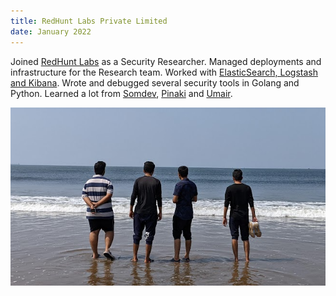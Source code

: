 ```yaml
---
title: RedHunt Labs Private Limited
date: January 2022
---
```


Joined [RedHunt Labs](https://redhuntlabs.com/) as a Security Researcher. Managed deployments and infrastructure for the Research team. Worked with [ElasticSearch, Logstash and Kibana](https://www.elastic.co/what-is/elk-stack). Wrote and debugged several security tools in Golang and Python. Learned a lot from [Somdev](https://github.com/s0md3v), [Pinaki](https://github.com/0xinfection) and [Umair](https://github.com/umair9747).

![RedHunt Team photo](assets/images/redhunt.jpg "RedHunt Team")
